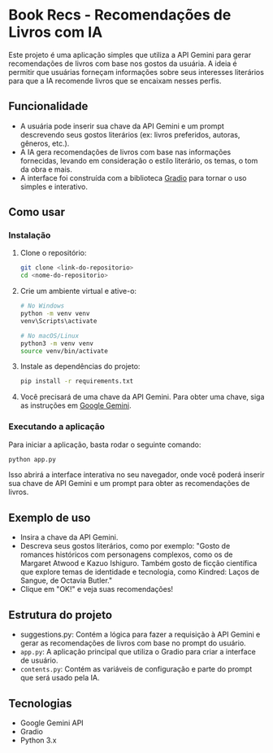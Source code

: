 # Book Recs - Recomendações de Livros com IA

Este projeto é uma aplicação simples que utiliza a API Gemini para gerar recomendações de livros com base nos gostos da usuária. A ideia é permitir que usuárias forneçam informações sobre seus interesses literários para que a IA recomende livros que se encaixam nesses perfis.

## Funcionalidade

- A usuária pode inserir sua chave da API Gemini e um prompt descrevendo seus gostos literários (ex: livros preferidos, autoras, gêneros, etc.).
- A IA gera recomendações de livros com base nas informações fornecidas, levando em consideração o estilo literário, os temas, o tom da obra e mais.
- A interface foi construída com a biblioteca [Gradio](https://gradio.app/) para tornar o uso simples e interativo.

## Como usar

### Instalação

1. Clone o repositório:

    ```bash
    git clone <link-do-repositorio>
    cd <nome-do-repositorio>
    ```
2. Crie um ambiente virtual e ative-o:

    ```bash
    # No Windows
    python -m venv venv
    venv\Scripts\activate

    # No macOS/Linux
    python3 -m venv venv
    source venv/bin/activate
    ```

3. Instale as dependências do projeto:

    ```bash
    pip install -r requirements.txt
    ```

3. Você precisará de uma chave da API Gemini. Para obter uma chave, siga as instruções em [Google Gemini](https://cloud.google.com/genai).

### Executando a aplicação

Para iniciar a aplicação, basta rodar o seguinte comando:

```bash
python app.py
```

Isso abrirá a interface interativa no seu navegador, onde você poderá inserir sua chave de API Gemini e um prompt para obter as recomendações de livros.

## Exemplo de uso

- Insira a chave da API Gemini.
- Descreva seus gostos literários, como por exemplo: "Gosto de romances históricos com personagens complexos, como os de Margaret Atwood e Kazuo Ishiguro. Também gosto de ficção científica que explore temas de identidade e tecnologia, como Kindred: Laços de Sangue, de Octavia Butler."
- Clique em "OK!" e veja suas recomendações!

## Estrutura do projeto

- suggestions.py: Contém a lógica para fazer a requisição à API Gemini e gerar as recomendações de livros com base no prompt do usuário.
- `app.py`: A aplicação principal que utiliza o Gradio para criar a interface de usuário.
- `contents.py`: Contém as variáveis de configuração e parte do prompt que será usado pela IA.

## Tecnologias

- Google Gemini API
- Gradio
- Python 3.x



